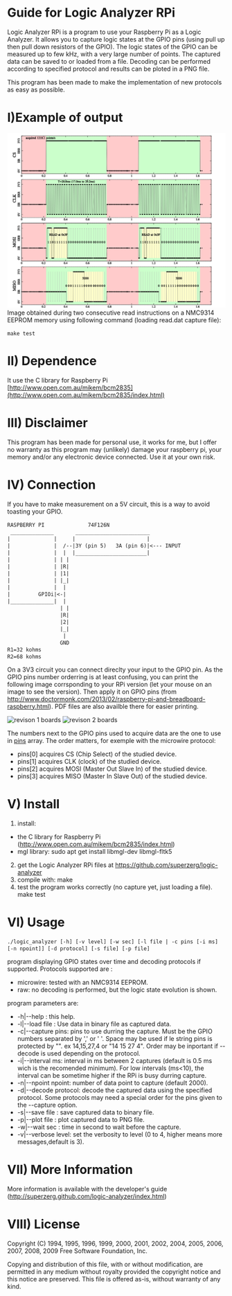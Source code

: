 Guide for Logic Analyzer RPi
==============

Logic Analyzer RPi is a program to use your Raspberry Pi as a Logic Analyzer. It allows you to capture logic states at the GPIO pins (using pull up then pull down resistors of the GPIO). The logic states of the GPIO can be measured up to few kHz, with a very large number of points. The captured data can be saved to or loaded from a file. Decoding can be performed according to specified protocol and results can be ploted in a PNG file.

This program has been made to make the implementation of new protocols as easy as possible.

I)Example of output 
==============
![logic states](read.png)
Image obtained during two consecutive read instructions on a NMC9314 EEPROM memory using following command (loading read.dat capture file):

	make test

II) Dependence 
==============
It use the C library for Raspberry Pi [http://www.open.com.au/mikem/bcm2835](http://www.open.com.au/mikem/bcm2835/index.html)

III) Disclaimer
===============
This program has been made for personal use, it works for me, but I offer no warranty as this program may (unlikely) damage your raspberry pi, your memory and/or any electronic device connected. Use it at your own risk.

IV) Connection
===============

If you have to make measurement on a 5V circuit, this is a way to avoid toasting your GPIO.

	RASPBERRY PI              74F126N
	 ______________       ________________________
	|              |     |                       |
	|              |  /--|3Y (pin 5)   3A (pin 6)|<--- INPUT
	|              |  |  |_______________________|
	|              | | | 
	|              | |R|
	|              | |1|
	|              | |_|
	|              |  | 
	|         GPIOi|<-|
	|______________|  |
	                 | |
	                 |R|
	                 |2|
	                 |_|
	                  |
	                 GND 
	R1=32 kohms
	R2=68 kohms

On a 3V3 circuit you can connect direclty your input to the GPIO pin.
As the GPIO pins number orderring is at least confusing, you can print the following image corrsponding to your RPi version (let your mouse on an image to see the version). 
Then apply it on GPIO pins (from http://www.doctormonk.com/2013/02/raspberry-pi-and-breadboard-raspberry.html).
PDF files are also availble there for easier printing.

![revison 1 boards](http://3.bp.blogspot.com/-M0E1IVgNnlc/USI5afQSoqI/AAAAAAAAEhA/QnwqdTqGNE0/s320/raspberry+leaf.png "Rev. 1 board")
![revison 2 boards](http://1.bp.blogspot.com/-s2VVUs3YO5E/USTWSZq1FzI/AAAAAAAAEqk/iRyL0OY6ZWU/s320/raspberry+leaf+r2.png "Rev. 2 board")

The numbers next to the GPIO pins used to acquire data are the one to use in [pins](http://superzerg.github.com/logic-analyzer/classlogic__input.html#a691df164430ee863f12e0aaaeb7510a7) array.
The order matters, for exemple with the microwire protocol:
- pins[0] acquires CS (Chip Select) of the studied device.
- pins[1] acquires CLK (clock) of the studied device.
- pins[2] acquires MOSI (Master Out Slave In) of the studied device.
- pins[3] acquires MISO (Master In Slave Out) of the studied device.

V) Install
===============
1. install:
 - the C library for Raspberry Pi (http://www.open.com.au/mikem/bcm2835/index.html)
 - mgl library:
    sudo apt get install libmgl-dev libmgl-fltk5
2. get the Logic Analyzer RPi files at https://github.com/superzerg/logic-analyzer
3. compile with:
	make
4. test the program works correctly (no capture yet, just loading a file).
    make test

VI) Usage
===============

    ./logic_analyzer [-h] [-v level] [-w sec] [-l file | -c pins [-i ms] [-n npoint]] [-d protocol] [-s file] [-p file]
program displaying GPIO states over time and decoding protocols if supported. Protocols supported are :

- microwire: tested with an NMC9314 EEPROM.
- raw: no decoding is performed, but the logic state evolution is shown.
    
program parameters are:

- -h|--help : this help.
- -l|--load file : Use data in binary file as captured data.
- -c|--capture pins: pins to use durring the capture. Must be the GPIO numbers separated by \',\' or \' \'. Space may be used if le string pins is protected by \"\". ex 14,15,27,4 or \"14 15 27 4\". Order may be inportant if --decode is used depending on the protocol.
- -i|--interval ms: interval in ms between 2 captures (default is 0.5 ms wich is the recomended minimum). For low intervals (ms<10), the interval can be sometime higher if the RPi is busy durring capture.
- -n|--npoint npoint: number of data point to capture (default 2000).
- -d|--decode protocol: decode the captured data using the specified protocol. Some protocols may need a special order for the pins given to the --capture option.
- -s|--save file : save captured data to binary file.
- -p|--plot file : plot captured data to PNG file.
- -w|--wait sec : time in second to wait before the capture.
- -v|--verbose level: set the verbosity to level (0 to 4, higher means more messages,default is 3).


VII) More Information
===============
More information is available with the developer's guide (http://superzerg.github.com/logic-analyzer/index.html)

VIII) License
===============
Copyright (C) 1994, 1995, 1996, 1999, 2000, 2001, 2002, 2004, 2005,
2006, 2007, 2008, 2009 Free Software Foundation, Inc.

   Copying and distribution of this file, with or without modification,
are permitted in any medium without royalty provided the copyright
notice and this notice are preserved.  This file is offered as-is,
without warranty of any kind.

